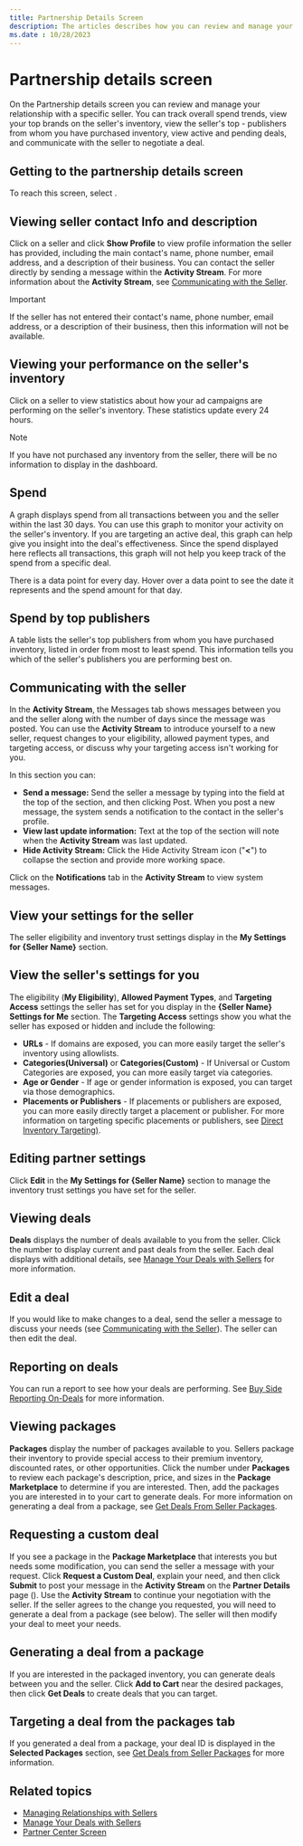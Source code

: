 ```yaml
---
title: Partnership Details Screen
description: The articles describes how you can review and manage your relationship with a specific seller on the Partnership details screen.
ms.date : 10/28/2023
---
```


# Partnership details screen

On the Partnership details screen you can review and manage your relationship with a specific seller. You can track overall spend trends,
view your top brands on the seller's inventory, view the seller's top - publishers from whom you have purchased inventory, view active and
pending deals, and communicate with the seller to negotiate a deal.

## Getting to the partnership details screen

To reach this screen, select .

## Viewing seller contact Info and description

Click on a seller and click **Show Profile** to view profile information the seller has provided, including the main contact's name, phone number, email address, and a description of their business. You can contact the seller directly by sending a message within the **Activity Stream**. For more information about the **Activity Stream**, see [Communicating with the Seller](partnership-details-screen-buyer-view.md#communicating-with-the-seller).

> [!IMPORTANT]
> If the seller has not entered their contact's name, phone number, email address, or a description of their business, then this information will not be available.

## Viewing your performance on the seller's inventory

Click on a seller to view statistics about how your ad campaigns are performing on the seller's inventory. These statistics update every 24 hours.

> [!NOTE]
> If you have not purchased any inventory from the seller, there will be no information to display in the dashboard.

## Spend

A graph displays spend from all transactions between you and the seller within the last 30 days. You can use this graph to monitor your activity on the seller's inventory. If you are targeting an active deal, this graph can help give you insight into the deal's effectiveness. Since the spend displayed here reflects all transactions, this graph will not help you keep track of the spend from a specific deal.

There is a data point for every day. Hover over a data point to see the date it represents and the spend amount for that day.

## Spend by top publishers

A table lists the seller's top publishers from whom you have purchased inventory, listed in order from most to least spend. This information tells you which of the seller's publishers you are performing best on.

## Communicating with the seller

In the **Activity Stream**, the Messages tab shows messages between you and the seller along with the number of days since the message was posted. You can use the **Activity Stream** to introduce yourself to a new seller, request changes to your eligibility, allowed payment types, and targeting access, or discuss why your targeting access isn't working for you.

In this section you can:

- **Send a message:** Send the seller a message by typing into the field at the top of the section, and then clicking
  Post. When you post a new message, the system sends a notification to the contact in the seller's  profile.
- **View last update information:** Text at the top of the section will note when the **Activity Stream** was last updated.
- **Hide Activity Stream:** Click the Hide Activity Stream icon ("**<**") to collapse the section and provide more working space.

Click on the **Notifications** tab in the **Activity Stream** to view system messages.

## View your settings for the seller

The seller eligibility and inventory trust settings display in the **My Settings for {Seller Name}** section.

## View the seller's settings for you

The eligibility (**My Eligibility**), **Allowed Payment Types**, and **Targeting Access** settings the seller has set for you display in the **{Seller Name} Settings for Me** section. The **Targeting Access** settings show you what the seller has exposed or hidden
and include the following:

- **URLs** - If domains are exposed, you can more easily target the seller's inventory using allowlists.
- **Categories(Universal)** or **Categories(Custom)** - If Universal or Custom Categories are exposed, you can more easily target via
  categories.
- **Age or Gender** - If age or gender information is exposed, you can target via those demographics.
- **Placements or Publishers** - If placements or publishers are exposed, you can more easily directly target a placement or publisher. For more information on targeting specific placements or publishers, see [Direct Inventory Targeting)](../monetize/direct-inventory-targeting.md).

## Editing partner settings

Click **Edit** in the **My Settings for {Seller Name}** section to manage the inventory trust settings you have set for the seller.

## Viewing deals

**Deals** displays the number of deals available to you from the seller. Click the number to display current
and past deals from the seller. Each deal displays with additional details, see [Manage Your Deals with Sellers](manage-your-deals-with-sellers.md) for more information.

## Edit a deal

If you would like to make changes to a deal, send the seller a message to discuss your needs (see [Communicating with the Seller](partnership-details-screen-buyer-view.md#communicating-with-the-seller)). The seller can then edit the deal.

## Reporting on deals

You can run a report to see how your deals are performing. See [Buy Side Reporting On-Deals](buy-side-reporting-on-deals.md) for more information.

## Viewing packages

**Packages** display the number of packages available to you. Sellers package their inventory to provide special access to their premium inventory, discounted rates, or other opportunities. Click the number under **Packages** to review each package's description, price, and sizes in the **Package Marketplace** to determine if you are interested. Then, add the packages you are interested in to your cart to generate deals. For more information on generating a deal from a package, see [Get Deals From Seller Packages](../monetize/get-deals-from-seller-packages.md).

## Requesting a custom deal

If you see a package in the **Package Marketplace** that interests you but needs some modification, you can send the seller a message with your request. Click **Request a Custom Deal**, explain your need, and then click **Submit** to post your message in the **Activity Stream** on the **Partner Details** page (). Use the **Activity Stream** to continue your negotiation with the seller. If the seller agrees to the change you
requested, you will need to generate a deal from a package (see below). The seller will then modify your deal to meet your needs.

## Generating a deal from a package

If you are interested in the packaged inventory, you can generate deals between you and the seller. Click **Add to Cart** near the desired packages, then click **Get Deals** to create deals that you can target.

## Targeting a deal from the packages tab

If you generated a deal from a package, your deal ID is displayed in the **Selected Packages** section, see [Get Deals from Seller Packages](../monetize/get-deals-from-seller-packages.md) for more information.

## Related topics

- [Managing Relationships with Sellers](managing-relationships-with-sellers.md)
- [Manage Your Deals with Sellers](manage-your-deals-with-sellers.md)
- [Partner Center Screen](partner-center-screen-buyer-view.md)
